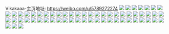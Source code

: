 Vikakaaa-主页地址: https://weibo.com/u/5789272274 
![](https://wx4.sinaimg.cn/mw2000/006jNcbgly1fg4hsdn2ksj31i9202qv6.jpg) 
![](https://wx4.sinaimg.cn/mw2000/006jNcbgly1fenimj3lwqj30go0rs0wr.jpg) 
![](https://wx4.sinaimg.cn/mw2000/006jNcbgly1fenimrtqcsj30go0xudmw.jpg) 
![](https://wx4.sinaimg.cn/mw2000/006jNcbgly1fenimtrrwoj30m80et0v9.jpg) 
![](https://wx4.sinaimg.cn/mw2000/006jNcbgly1feniqoo2zej33vc2kw1l1.jpg) 
![](https://wx4.sinaimg.cn/mw2000/006jNcbgly1feniqs8vazj30go0m8n5h.jpg) 
![](https://wx4.sinaimg.cn/mw2000/006jNcbgly1fenir96wipj33vc2kwb2c.jpg) 
![](https://wx4.sinaimg.cn/mw2000/006jNcbgly1fenirk5sbfj33vc2kwb2c.jpg) 
![](https://wx4.sinaimg.cn/mw2000/006jNcbgly1fenirxl34nj328l28nb2b.jpg) 
![](https://wx4.sinaimg.cn/mw2000/006jNcbgly1fenitj0fluj33vc2kw4qt.jpg) 
![](https://wx4.sinaimg.cn/mw2000/006jNcbgly1fekxmg94aaj31w01w07wi.jpg) 
![](https://wx4.sinaimg.cn/mw2000/006jNcbgly1fekxmquf70j32ao2aou0y.jpg) 
![](https://wx4.sinaimg.cn/mw2000/006jNcbgly1fekxmk1he6j31o01okkjn.jpg) 
![](https://wx4.sinaimg.cn/mw2000/006jNcbgly1fekxmlxjvhj30go1e2wtl.jpg) 
![](https://wx4.sinaimg.cn/mw2000/006jNcbgly1fekxmnj692j30go1e2qba.jpg) 
![](https://wx4.sinaimg.cn/mw2000/006jNcbgly1fekxmsfwhxj31hs1hshc2.jpg) 
![](https://wx4.sinaimg.cn/mw2000/006jNcbgly1fekxmuyqiij32ao2aob2a.jpg) 
![](https://wx4.sinaimg.cn/mw2000/006jNcbgly1fekxmwmcp6j30go1e248r.jpg) 
![](https://wx4.sinaimg.cn/mw2000/006jNcbgly1fekxn23ryhj32ao2aoqv6.jpg) 
![](https://wx4.sinaimg.cn/mw2000/006jNcbgly1fejmh56tt7j32ao2aoe83.jpg) 
![](https://wx4.sinaimg.cn/mw2000/006jNcbgly1fejmki0tpaj32ao2aob2b.jpg) 
![](https://wx4.sinaimg.cn/mw2000/006jNcbgly1fejmrn5jjqj32ao2ao1kz.jpg) 
![](https://wx4.sinaimg.cn/mw2000/006jNcbgly1feiszo4dk3j32yv1z91kz.jpg) 
![](https://wx4.sinaimg.cn/mw2000/006jNcbgly1feiszskgz3j33gi2b0kjo.jpg) 
![](https://wx4.sinaimg.cn/mw2000/006jNcbgly1feiszv6ljyj32ao2aohdt.jpg) 
![](https://wx4.sinaimg.cn/mw2000/006jNcbgly1feit0ax22xj30sg0sg78l.jpg) 
![](https://wx4.sinaimg.cn/mw2000/006jNcbgly1fei7biqupaj32ao2aob29.jpg) 
![](https://wx4.sinaimg.cn/mw2000/006jNcbgly1fei7coop5jj32ao2aou0x.jpg) 
![](https://wx4.sinaimg.cn/mw2000/006jNcbgly1fei7bvrs4zj32ao2ao4qq.jpg) 
![](https://wx4.sinaimg.cn/mw2000/006jNcbgly1fei7c89ti2j32ao2aou0y.jpg) 
![](https://wx4.sinaimg.cn/mw2000/006jNcbgly1fei7ci3nspj32ao2ao4qr.jpg) 
![](https://wx4.sinaimg.cn/mw2000/006jNcbgly1fei7cs5ij7j311i11iaxc.jpg) 
![](https://wx4.sinaimg.cn/mw2000/006jNcbgly1fei7czhjbhj32ao2aoe82.jpg) 
![](https://wx4.sinaimg.cn/mw2000/006jNcbgly1fei7dd9l6sj32ao2aoqv7.jpg) 
![](https://wx4.sinaimg.cn/mw2000/006jNcbgly1fei7dr60t4j32ao2aob2b.jpg) 
![](https://wx4.sinaimg.cn/mw2000/006jNcbgly1fehkjdmdqsj30qo0qon1b.jpg) 
![](https://wx4.sinaimg.cn/mw2000/006jNcbgly1fdle0bgo4qj30qo0qogtz.jpg) 
![](https://wx4.sinaimg.cn/mw2000/006jNcbgly1fdle0cfma2j30zk0zktmy.jpg) 
![](https://wx4.sinaimg.cn/mw2000/006jNcbgly1fdle0cu3joj30nj0njjtq.jpg) 
![](https://wx4.sinaimg.cn/mw2000/006jNcbgly1fdle0ew3rfj30zh0zh4qp.jpg) 
![](https://wx4.sinaimg.cn/mw2000/006jNcbgly1fcsnop2ei3j30sg0sgk3z.jpg) 
![](https://wx4.sinaimg.cn/mw2000/006jNcbgly1fcsnp1t0a6j30sg0sg14u.jpg) 
![](https://wx4.sinaimg.cn/mw2000/006jNcbgly1fcrlm4ljpsj30qo0qojtq.jpg) 
![](https://wx4.sinaimg.cn/mw2000/006jNcbgly1fbcmg53pfuj30fw0fw77i.jpg) 
![](https://wx4.sinaimg.cn/mw2000/006jNcbgly1fbcmg5ssgdj30hq0hqn0t.jpg) 
![](https://wx4.sinaimg.cn/mw2000/006jNcbgly1fbcmg7d1a4j32ao2aob2a.jpg) 
![](https://wx4.sinaimg.cn/mw2000/006jNcbgly1fbcmgavp75j31w01w0npd.jpg) 
![](https://wx4.sinaimg.cn/mw2000/006jNcbgly1fbcmgekf5yj32ao2aonpg.jpg) 
![](https://wx4.sinaimg.cn/mw2000/006jNcbgly1fbcmibl2p7j30zk0zkqv5.jpg) 
![](https://wx4.sinaimg.cn/mw2000/006jNcbgly1fbcmgci662j32ao2aokjm.jpg) 
![](https://wx4.sinaimg.cn/mw2000/006jNcbgly1fbcmghch4pj31ou1outsr.jpg) 
![](https://wx4.sinaimg.cn/mw2000/006jNcbgly1fbcmgi1aowj30qo0qotcg.jpg) 
![](https://wx4.sinaimg.cn/mw2000/006jNcbgly1faogkq8pcxj30hs0hsag50.jpg) 
![](https://wx4.sinaimg.cn/mw2000/006jNcbgly1faogkr8q4sj30zk0zkh8r0.jpg) 
![](https://wx4.sinaimg.cn/mw2000/006jNcbgjw1f8wtuirrdyj31w01w04qr.jpg) 
![](https://wx4.sinaimg.cn/mw2000/006jNcbgjw1f6on3fa256j31be0qogqo.jpg) 
![](https://wx4.sinaimg.cn/mw2000/006jNcbgjw1f6on3foy1vj31be0qotde.jpg) 
![](https://wx4.sinaimg.cn/mw2000/006jNcbgjw1f6ondcefm8j31be0qo146.jpg) 
![](https://wx4.sinaimg.cn/mw2000/006jNcbgjw1f6ondd0cv1j31be0qo12b.jpg) 
![](https://wx4.sinaimg.cn/mw2000/006jNcbgjw1f47zppmxo4j318g0tmgqd.jpg) 
